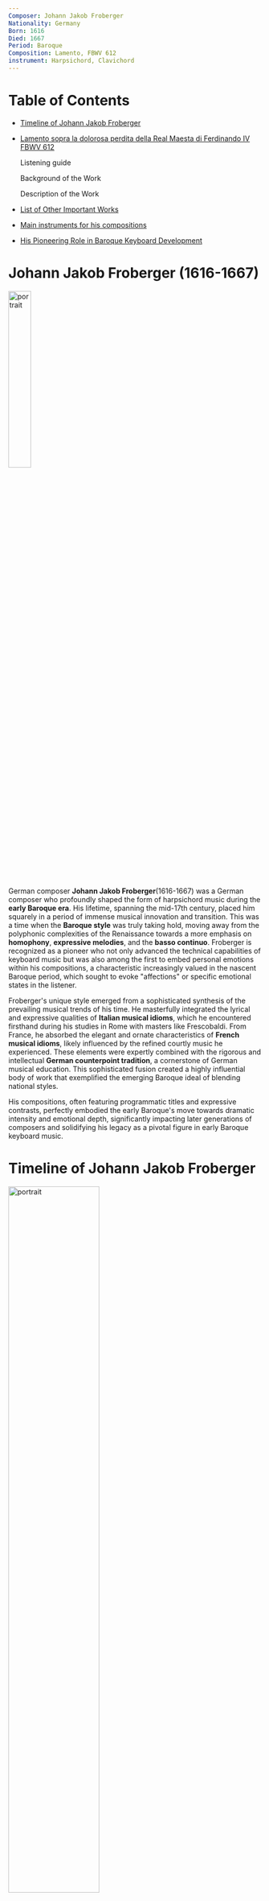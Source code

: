 ```yaml
---
Composer: Johann Jakob Froberger
Nationality: Germany
Born: 1616
Died: 1667
Period: Baroque
Composition: Lamento, FBWV 612
instrument: Harpsichord, Clavichord
---
```

# Table of Contents
- [Timeline of Johann Jakob Froberger](#timeline-of-johann-jakob-froberger)
- [Lamento sopra la dolorosa perdita della Real Maesta di Ferdinando IV FBWV 612](#lamento-sopra-la-dolorosa-perdita-della-real-maesta-di-ferdinando-iv-fbwv-612)

  Listening guide
  
  Background of the Work
  
  Description of the Work
  
- [List of Other Important Works](#list-of-other-important-works)
- [Main instruments for his compositions](#main-instruments-for-his-compositions)
- [His Pioneering Role in Baroque Keyboard Development](#His-Pioneering-Role-in-Baroque-Keyboard-Development)

# Johann Jakob Froberger (1616-1667)

<img src="./froberger.jpg"
alt="portrait" style="width:30%;" />

German composer
**Johann Jakob Froberger**(1616-1667) was a German composer who profoundly shaped the form of harpsichord music during the **early Baroque era**. His lifetime, spanning the mid-17th century, placed him squarely in a period of immense musical innovation and transition. This was a time when the **Baroque style** was truly taking hold, moving away from the polyphonic complexities of the Renaissance towards a more emphasis on **homophony**, **expressive melodies**, and the **basso continuo**. Froberger is recognized as a pioneer who not only advanced the technical capabilities of keyboard music but was also among the first to embed personal emotions within his compositions, a characteristic increasingly valued in the nascent Baroque period, which sought to evoke "affections" or specific emotional states in the listener.

Froberger's unique style emerged from a sophisticated synthesis of the prevailing musical trends of his time. He masterfully integrated the lyrical and expressive qualities of **Italian musical idioms**, which he encountered firsthand during his studies in Rome with masters like Frescobaldi. From France, he absorbed the elegant and ornate characteristics of **French musical idioms**, likely influenced by the refined courtly music he experienced. These elements were expertly combined with the rigorous and intellectual **German counterpoint tradition**, a cornerstone of German musical education. This sophisticated fusion created a highly influential body of work that exemplified the emerging Baroque ideal of blending national styles.


His compositions, often featuring programmatic titles and expressive contrasts, perfectly embodied the early Baroque's move towards dramatic intensity and emotional depth, significantly impacting later generations of composers and solidifying his legacy as a pivotal figure in early Baroque keyboard music.


# Timeline of Johann Jakob Froberger

<img src="./baroque_piaying_1.jpg"
alt="portrait" style="width:60%;" />


| Year | timeline | 
| ---- | ----- |
| 1616 | Born in Stuttgart |
| c. 1634 | Traveled to Vienna, likely becoming an organist at the imperial court |
| 1637-1641 | Studied with Girolamo Frescobaldi in Rome |
| 1641 | Returned to Vienna and resumed his post at the imperial court |
| c. 1649 | Traveled to Dresden, Brussels, and London |
| 1657 | Resigned from his official post at the Viennese court, but remained in service for a time |
| 1662 | Moved to the court of the Duchess Sibylla of Württemberg-Montbéliard in Héricourt, France |
| 1667 | Died in Héricourt, France |

The "c." placed before a year is an abbreviation of the Latin word **"circa"**. It means "approximately" or "around".
It's used when the exact date or year is unknown, indicating that an event happened approximately at that time. For instance, "c. 1634" means "around 1634."
[Back to TOC](#table-of-contents)


# Lamento sopra la dolorosa perdita della Real Maesta di Ferdinando IV FBWV 612
[Music](https://www.youtube.com/watch?v=eJLRrH2oahU)

<img src="./froberger_lamento_ferdinanto_iv.png"
alt="portrait" style="width:100%;" />


## Listening guide
| Time | Musical Contents |
| ----------- | ------------------------------------------------------------------------------------------------------------------------------------------- |
| 0:00 - 1:30 | Begins with slow, descending melodic figures and frequent dissonances, immediately establishing sorrow with a free, recitative-like rhythm. |
| 1:30 - 3:00 | Intensifies through chromatic progressions, repeated motives, and augmented/diminished chords, expressing mounting pain and unease.|
| 3:00 - 4:30 | Transitions to a calmer diatonic and homophonic texture, with gentle melodies and more consonances evoking peaceful contemplation. |
| 4:30 - 6:00 | Explodes with virtuosic passages, arpeggios, and intense dissonant clashes, reigniting emotional turmoil. |
| 6:00 - end  | Concludes in a slow minor key with fading melodies and long rests, leaving a sense of resigned sorrow and deep resonance.|

## Description of the Work

| Element        | Description                                                                |
| -------------- | -------------------------------------------------------------------------- |
| **Genre**      | Baroque keyboard music (*Lamento*, or lamentation)                         |
| **Dedication** | In memory of Ferdinand IV, King of the Romans                              |
| **Style**      | Free-form, slow-paced, introspective; features chromaticism and dissonance |
| **Symbolism**  | Descending scales evoke tears and sorrow (a common Baroque lament device)  |
| **Importance** | Early example of personal emotional expression in instrumental music       |


## Background of the Work

<img src="./ferdinanto_iv.jpg"
alt="portrait" style="width:50%;" />
-> Ferdinanto iv

**The Lamento sopra la dolorosa perdita della Real Maestà di Ferdinando IV, FBWV 612**, stands as one of Johann Jakob Froberger's **most expressive and intimate keyboard works**. Composed around 1657, it served as a heartfelt elegy for the unexpected death of Ferdinando IV, King of the Romans and heir to the Holy Roman Empire, that same year. Ferdinando IV's untimely passing at the age of 19 was a significant blow to the Habsburg dynasty, as he was highly regarded as a **promising successor**.

Froberger, who maintained close connections with European courts and nobility, particularly the Imperial court in Vienna where he served for much of his career, conceived this Lamento as a deeply personal articulation of his grief and perhaps that of the court. The piece goes beyond mere formality, transforming personal sorrow into a universal musical language of lament. This work exemplifies his remarkable capacity to intertwine profound emotional depth with **sophisticated musical structure**, **showcasing his innovative use of dissonance**, **flexible rhythm**, and **dramatic contrasts** to convey a narrative of loss and mourning. It marks a pivotal moment in the development of expressive keyboard music during the **early Baroque period**, solidifying Froberger's reputation as a master of both technical virtuosity and emotional eloquence.[Back to TOC](#table-of-contents)


# List of Other Important Works
| Year | Works                                                                | YouTube |  
| ------- | -------------------------------------------------------------------- | ------- |
| 1654 | Lamento sopra la dolorosa perdita della Real Maestà di Ferdinando IV | [Listen](https://youtu.be/CDEvG1hfvt4) |  
| unknown | Toccata in a minor, FbWV 101                                         | [Listen](https://www.youtube.com/watch?v=nKDr0a3AmIM)   |  
| unknown | Ricercar in d minor, FbWV 407                                        | [Listen](https://www.youtube.com/watch?v=urRrLrCy-EA)   |  
| unknown | Capriccio in G Major, FbWV 507                                       | [Listen](https://www.youtube.com/watch?v=X4ul8Yy-DiY)   |  
| unknown | Partita No.7 in e minor, FbWV 607                                    | [Listen](https://www.youtube.com/watch?v=IPylijBoipU)   |  

[Back to TOC](#table-of-contents)


# Main instruments for his compositions
<img src="./Harpsichord.jpg"
alt="portrait" style="width:50%;" />

**Harpsichord** - A keyboard instrument where a **plectrum** plucks the strings when a key is pressed. This action produces a bright, resonant, and often piercing sound that cannot sustain notes or easily vary in volume based on touch. Widely popular during the Renaissance and Baroque periods, the harpsichord was a cornerstone for both solo performance and continuo playing in ensembles. Its distinct timbre made it a defining voice of early music.
  
<img src="./Clavichord.jpg"
alt="portrait" style="width:50%;" />

**Clavichord** - A keyboard instrument, widely used since the Middle Ages, where small metal blades called **tangents** strike the strings to produce sound. Unlike the harpsichord, the clavichord's unique mechanism allows for subtle control over dynamic nuances and even a vibrato effect called Bebung through finger pressure after the initial strike. This intimate and expressive instrument was primarily favored for private practice and small rooms due to its very soft volume.

<img src="./organ_f.jpg"
alt="portrait" style="width:50%;" />

**Organ** - A majestic wind instrument that produces sound by driving air (wind) through pipes, which are selected by pressing keys on a keyboard. Organs come in various sizes, from small portable instruments to massive church organs with thousands of pipes, offering an immense range of tonal colors and volumes. They were, and still are, central to religious music and classical compositions, renowned for their powerful and sustained sound.[Back to TOC](#table-of-contents)




# His Pioneering Role in Baroque Keyboard Development

<img src="./baroque_piaying_2.jpg"
alt="portrait" style="width:70%;" />


**Johann Jakob Froberger** was truly an **international composer**, a pivotal figure who, though perhaps less celebrated in mainstream awareness than later Baroque giants, laid crucial groundwork for the era's keyboard music. He was one of the earliest to seamlessly blend the rigorous **German counterpoint tradition** with the expressive lyricism of **Italian idioms** and the elegant ornamentation of **French styles**. This unique synthesis made his music extraordinarily rich and influential, setting a precedent for the cosmopolitanism that would define much of the Baroque period.

Froberger is particularly renowned for formalizing the standard order of movements—**Allemande, Courante, Sarabande, and Gigue**—within **keyboard suites**. This structural innovation provided a template that would be adopted and expanded upon by countless composers for generations. Beyond mere technical display, Froberger was ahead of his time in his ability to imbue his music with deeply personal feelings and experiences. His programmatic pieces and laments, like the poignant "Lamento sopra la dolorosa perdita della Real Maesta di Ferdinando IV," are prime examples of his innovative approach to emotional expression, a characteristic that became central to Baroque aesthetics.

His works subsequently exerted considerable influence on towering figures such as **François Couperin** in France and **Johann Sebastian Bach** in Germany, both of whom undoubtedly studied and learned from Froberger's pioneering efforts. Even today, Froberger's compositions remain indispensable for understanding the historical evolution of harpsichord and keyboard music, offering a vital link between the Renaissance and the High Baroque and showcasing the depth and innovation present even in the earlier stages of this rich musical period. His legacy, though sometimes overshadowed, is a testament to his groundbreaking contributions.[Back to TOC](#table-of-contents)

---

Source: [wikipedia](https://en.wikipedia.org/wiki/Johann_Jakob_Froberger)

source:[The university of Melbourne](https://pursuit.unimelb.edu.au/articles/instrumental-reward-of-the-harpsichord)

Source: [Discover Campania](https://discovercampania.it/personaggi-storici/320-ferdinando-iv-di-borbone)

Source: [Arts at Harvey Mudd College](https://arts.hmc.edu/Roger-Lebow-Baroque-Cello-and-Stephan-Moss-Harpsichord)


---
